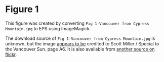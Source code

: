 # Figure 1

This figure was created by converting `Fig 1-Vancouver from Cypress Mountain.jpg` to EPS using ImageMagick.

The download source of `Fig 1-Vancouver from Cypress Mountain.jpg` is unknown, but the image [appears to be](https://web.archive.org/web/20090906065058/http://www.buzzbishop.com/blog/2009/01/20/vancouver-bespin-the-cloud-city) credited to  Scott Miller / Special to the Vancouver Sun. page A6. It is also available from [another source on flickr](https://www.flickr.com/photos/buzzbishop/3214272142/).